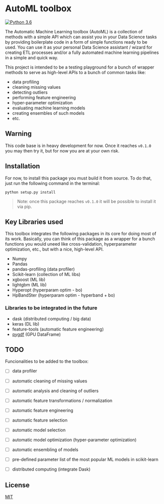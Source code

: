 # AutoML toolbox

[![Python 3.6](https://img.shields.io/badge/python-3.6-blue.svg)](https://www.python.org/downloads/release/python-360/)

The Automatic Machine Learning toolbox (AutoML) is a collection of methods with a simple API which can assist you in your Data Science tasks by providing boilerplate code in a form of simple functions ready to be used. You can use it as your personal Data Science assistant / wizard for creating ETL processes and/or a fully automated machine learning pipelines in a simple and quick way.

This project is intended to be a testing playground for a bunch of wrapper methods to serve as high-level APIs to a bunch of common tasks like:

- data profiling
- cleaning missing values
- detecting outliers
- performing feature engineering
- hyper-parameter optimization
- evaluating machine learning models
- creating ensembles of such models
- etc.

## Warning

This code base is in heavy development for now. Once it reaches `v0.1.0` you may then try it, but for now you are at your own risk.

## Installation

For now, to install this package you must build it from source. To do that, just run the following command in the terminal:

```
python setup.py install
```

> Note: once this package reaches `v0.1.0` it will be possible to install it via pip.

## Key Libraries used

This toolbox integrates the following packages in its core for doing most of its work. Basically, you can think of this package as a wrapper for a bunch functions you would uneed like cross-validation, hyperparameter optimization, etc., but with a nice, high-level API.

- Numpy
- Pandas
- pandas-profiling (data profiler)
- Scikit-learn (collection of ML libs)
- xgboost (ML lib)
- lightgbm (ML lib)
- Hyperopt (hyperparam optim - bo)
- HpBandSter (hyperparam optim - hyperband + bo)

### Libraries to be integrated in the future

- dask (distributed computing / big data)
- keras (DL lib)
- feature-tools (automatic feature engineering)
- [pygdf](https://github.com/rapidsai/pygdf) (GPU DataFrame)


## TODO

Funcionalities to be added to the toolbox:

- [ ] data profiler
- [ ] automatic cleaning of missing values
- [ ] automatic analysis and cleaning of outliers
- [ ] automatic feature transformations / normalization
- [ ] automatic feature engineering
- [ ] automatic feature selection
- [ ] automatic model selection
- [ ] automatic model optimization (hyper-parameter optimization)
- [ ] automatic ensembling of models
- [ ] pre-defined parameter list of the most popular ML models in scikit-learn
- [ ] distributed computing (integrate Dask)


## License

[MIT](LICENSE)
